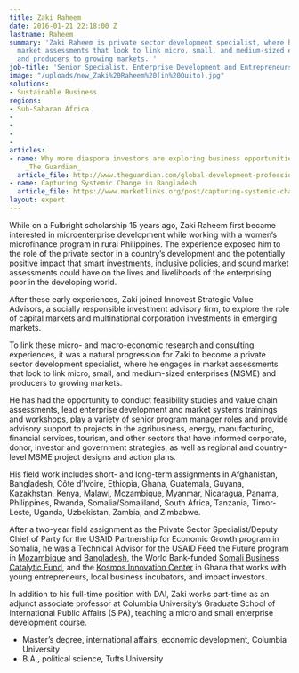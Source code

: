 ```yaml
---
title: Zaki Raheem
date: 2016-01-21 22:18:00 Z
lastname: Raheem
summary: 'Zaki Raheem is private sector development specialist, where he engages in
  market assessments that look to link micro, small, and medium-sized enterprises
  and producers to growing markets. '
job-title: 'Senior Specialist, Enterprise Development and Entrepreneurship '
image: "/uploads/new_Zaki%20Raheem%20(in%20Quito).jpg"
solutions:
- Sustainable Business
regions:
- Sub-Saharan Africa
- 
- 
- 
- 
articles:
- name: Why more diaspora investors are exploring business opportunities in Somaliland,
    _The Guardian_
  article_file: http://www.theguardian.com/global-development-professionals-network/dai-partner-zone/bringing-it-home
- name: Capturing Systemic Change in Bangladesh
  article_file: https://www.marketlinks.org/post/capturing-systemic-change-bangladesh
layout: expert
---
```


While on a Fulbright scholarship 15 years ago, Zaki Raheem first became interested in microenterprise development while working with a women’s microfinance program in rural Philippines. The experience exposed him to the role of the private sector in a country’s development and the potentially positive impact that smart investments, inclusive policies, and sound market assessments could have on the lives and livelihoods of the enterprising poor in the developing world.

After these early experiences, Zaki joined Innovest Strategic Value Advisors, a socially responsible investment advisory firm, to explore the role of capital markets and multinational corporation investments in emerging markets.

To link these micro- and macro-economic research and consulting experiences, it was a natural progression for Zaki to become a private sector development specialist, where he engages in market assessments that look to link micro, small, and medium-sized enterprises (MSME) and producers to growing markets. 

He has had the opportunity to conduct feasibility studies and value chain assessments, lead enterprise development and market systems trainings and workshops, play a variety of senior program manager roles and provide advisory support to projects in the agribusiness, energy, manufacturing, financial services, tourism, and other sectors that have informed corporate, donor, investor and government strategies, as well as regional and country-level MSME project designs and action plans.

His field work includes short- and long-term assignments in Afghanistan, Bangladesh, Côte d’Ivoire, Ethiopia, Ghana, Guatemala, Guyana, Kazakhstan, Kenya, Malawi, Mozambique, Myanmar, Nicaragua, Panama, Philippines, Rwanda, Somalia/Somaliland, South Africa, Tanzania, Timor-Leste, Uganda, Uzbekistan, Zambia, and Zimbabwe.

After a two-year field assignment as the Private Sector Specialist/Deputy Chief of Party for the USAID Partnership for Economic Growth program in Somalia, he was a Technical Advisor for the USAID Feed the Future program in [Mozambique](https://www.dai.com/our-work/projects/mozambique-feed-the-future-agricultural-innovations-inova-project-description) and [Bangladesh](https://www.dai.com/our-work/projects/bangladesh-agricultural-value-chains-avc-program), the World Bank-funded [Somali Business Catalytic Fund](https://www.dai.com/our-work/projects/somali-business-catalytic-fund-sbcf), and the [Kosmos Innovation Center](https://www.dai.com/our-work/projects/ghana-kosmos-innovation-center-kic) in Ghana that works with young entrepreneurs, local business incubators, and impact investors. 

In addition to his full-time position with DAI, Zaki works part-time as an adjunct associate professor at Columbia University’s Graduate School of International Public Affairs (SIPA), teaching a micro and small enterprise development course.

* Master’s degree, international affairs, economic development, Columbia University
* B.A., political science, Tufts University